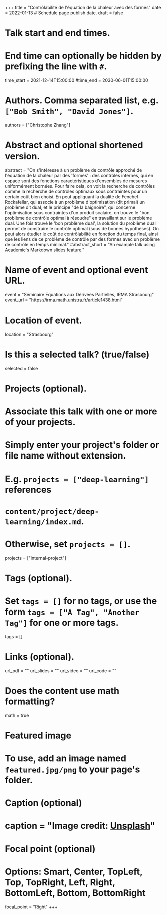 


+++
title = "Contrôlabilité de l'équation de la chaleur avec des formes"
date = 2022-01-13 # Schedule page publish date.
draft = false

# Talk start and end times.
#   End time can optionally be hidden by prefixing the line with `#`.
time_start = 2021-12-14T15:00:00
#time_end = 2030-06-01T15:00:00

# Authors. Comma separated list, e.g. `["Bob Smith", "David Jones"]`.
authors = ["Christophe Zhang"]

# Abstract and optional shortened version.
abstract = "On s'intéresse à un problème de contrôle approché de l'équation de la chaleur par des 'formes' : des contrôles internes, qui en espace sont des fonctions caractéristiques d'ensembles de mesures uniformément bornées.
Pour faire cela, on voit la recherche de contrôles comme la recherche de contrôles optimaux sous contraintes pour un certain coût bien choisi. En peut appliquant la dualité de Fenchel-Rockafellar, qui associe à un problème d'optimisation (dit primal) un problème dit dual, et le principe "de la baignoire", qui concerne l'optimisation sous contraintes d'un produit scalaire, on trouve le "bon problème de contrôle optimal à résoudre" en travaillant sur le problème dual.
Une fois trouvé le 'bon problème dual', la solution du problème dual permet de construire le contrôle optimal (sous de bonnes hypothèses). On peut alors étudier le coût de contrôlabilité en fonction du temps final, ainsi que les liens de ce problème de contrôle par des formes avec un problème de contrôle en temps minimal."
#abstract_short = "An example talk using Academic's Markdown slides feature."

# Name of event and optional event URL.
event = "Séminaire Equations aux Dérivées Partielles, IRMA Strasbourg"
event_url = "https://irma.math.unistra.fr/article1438.html"

# Location of event.
location = "Strasbourg"

# Is this a selected talk? (true/false)
selected = false

# Projects (optional).
#   Associate this talk with one or more of your projects.
#   Simply enter your project's folder or file name without extension.
#   E.g. `projects = ["deep-learning"]` references 
#   `content/project/deep-learning/index.md`.
#   Otherwise, set `projects = []`.
projects = ["internal-project"]

# Tags (optional).
#   Set `tags = []` for no tags, or use the form `tags = ["A Tag", "Another Tag"]` for one or more tags.
tags = []

# Links (optional).
url_pdf = ""
url_slides = ""
url_video = ""
url_code = ""

# Does the content use math formatting?
math = true

# Featured image
# To use, add an image named `featured.jpg/png` to your page's folder. 
  # Caption (optional)
 # caption = "Image credit: [**Unsplash**](https://unsplash.com/photos/bzdhc5b3Bxs)"

  # Focal point (optional)
  # Options: Smart, Center, TopLeft, Top, TopRight, Left, Right, BottomLeft, Bottom, BottomRight
  focal_point = "Right"
+++


